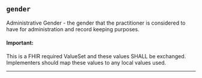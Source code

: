 ## `gender`

Administrative Gender - the gender that the practitioner is considered to have for administration and record keeping purposes.

<div markdown="span" class="alert alert-warning" role="alert"><h4><i class="fa fa-info-circle"></i> Important:</h4>
This is a FHIR required ValueSet and these values SHALL be exchanged. Implementers should map these values to any local values used. 
</div>

---